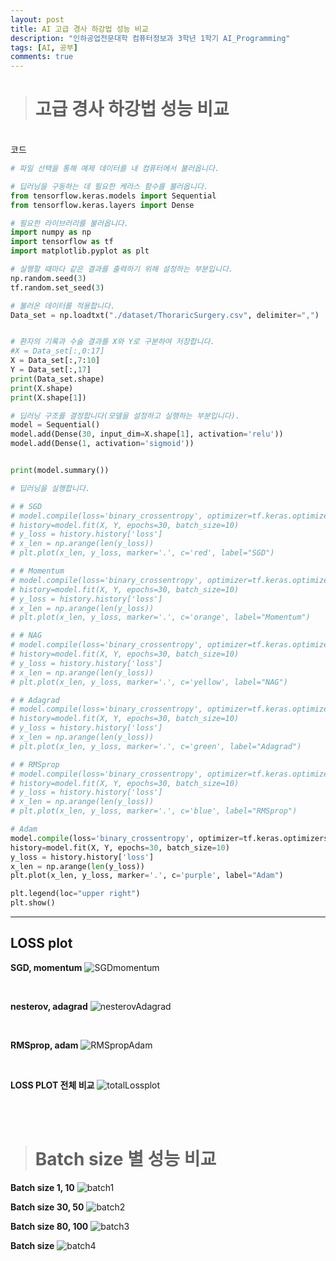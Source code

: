 ```yaml
---
layout: post
title: AI 고급 경사 하강법 성능 비교
description: "인하공업전문대학 컴퓨터정보과 3학년 1학기 AI_Programming"
tags: [AI, 공부]
comments: true
---
```


> # **고급 경사 하강법 성능 비교**

<br>
코드

```python
# 파일 선택을 통해 예제 데이터를 내 컴퓨터에서 불러옵니다.

# 딥러닝을 구동하는 데 필요한 케라스 함수를 불러옵니다.
from tensorflow.keras.models import Sequential
from tensorflow.keras.layers import Dense

# 필요한 라이브러리를 불러옵니다.
import numpy as np
import tensorflow as tf
import matplotlib.pyplot as plt

# 실행할 때마다 같은 결과를 출력하기 위해 설정하는 부분입니다.
np.random.seed(3)
tf.random.set_seed(3)

# 불러온 데이터를 적용합니다.
Data_set = np.loadtxt("./dataset/ThoraricSurgery.csv", delimiter=",")


# 환자의 기록과 수술 결과를 X와 Y로 구분하여 저장합니다.
#X = Data_set[:,0:17]
X = Data_set[:,7:10]
Y = Data_set[:,17]
print(Data_set.shape)
print(X.shape)
print(X.shape[1])

# 딥러닝 구조를 결정합니다(모델을 설정하고 실행하는 부분입니다).
model = Sequential()
model.add(Dense(30, input_dim=X.shape[1], activation='relu'))
model.add(Dense(1, activation='sigmoid'))


print(model.summary())

# 딥러닝을 실행합니다.

# # SGD
# model.compile(loss='binary_crossentropy', optimizer=tf.keras.optimizers.SGD(lr=0.1), metrics=['acc'])
# history=model.fit(X, Y, epochs=30, batch_size=10)
# y_loss = history.history['loss']
# x_len = np.arange(len(y_loss))
# plt.plot(x_len, y_loss, marker='.', c='red', label="SGD")

# # Momentum
# model.compile(loss='binary_crossentropy', optimizer=tf.keras.optimizers.SGD(lr=0.1, momentum=0.9), metrics=['acc'])
# history=model.fit(X, Y, epochs=30, batch_size=10)
# y_loss = history.history['loss']
# x_len = np.arange(len(y_loss))
# plt.plot(x_len, y_loss, marker='.', c='orange', label="Momentum")

# # NAG
# model.compile(loss='binary_crossentropy', optimizer=tf.keras.optimizers.SGD(lr=0.1, momentum=0.9, nesterov=True), metrics=['acc'])
# history=model.fit(X, Y, epochs=30, batch_size=10)
# y_loss = history.history['loss']
# x_len = np.arange(len(y_loss))
# plt.plot(x_len, y_loss, marker='.', c='yellow', label="NAG")

# # Adagrad
# model.compile(loss='binary_crossentropy', optimizer=tf.keras.optimizers.Adagrad(lr=0.01, epsilon=1e-6), metrics=['acc'])
# history=model.fit(X, Y, epochs=30, batch_size=10)
# y_loss = history.history['loss']
# x_len = np.arange(len(y_loss))
# plt.plot(x_len, y_loss, marker='.', c='green', label="Adagrad")

# # RMSprop
# model.compile(loss='binary_crossentropy', optimizer=tf.keras.optimizers.RMSprop(lr=0.001, rho=0.9, epsilon=1e-08, decay=0.0), metrics=['acc'])
# history=model.fit(X, Y, epochs=30, batch_size=10)
# y_loss = history.history['loss']
# x_len = np.arange(len(y_loss))
# plt.plot(x_len, y_loss, marker='.', c='blue', label="RMSprop")

# Adam
model.compile(loss='binary_crossentropy', optimizer=tf.keras.optimizers.Adam(lr=0.001, beta_1=0.9, beta_2=0.999, epsilon=1e-08, decay=0.0), metrics=['acc'])
history=model.fit(X, Y, epochs=30, batch_size=10)
y_loss = history.history['loss']
x_len = np.arange(len(y_loss))
plt.plot(x_len, y_loss, marker='.', c='purple', label="Adam")

plt.legend(loc="upper right")
plt.show()
```

<hr>

## LOSS plot

**SGD, momentum**
![SGDmomentum](/images/AIstudy/sgd.png)  

<br>

**nesterov, adagrad**
![nesterovAdagrad](/images/AIstudy/nesterov.png)  

<br>

**RMSprop, adam**
![RMSpropAdam](/images/AIstudy/rmsprop.png)  

<br>

**LOSS PLOT 전체 비교**
![totalLossplot](/images/AIstudy/lossplot.png)  

<br>
<br>

> # **Batch size 별 성능 비교**

**Batch size 1, 10**
![batch1](/images/AIstudy/batch1.png)  

**Batch size 30, 50**
![batch2](/images/AIstudy/batch2.png)  

**Batch size 80, 100**
![batch3](/images/AIstudy/batch3.png)  

**Batch size**
![batch4](/images/AIstudy/batch4.png)  
